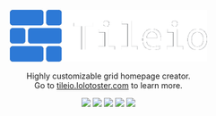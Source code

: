 <p align="center">
    <img src="readme/logo.png" width="70%">
</p>
<p align="center">
    Highly customizable grid homepage creator.
    <br>
    Go to <a href="https://tileio.lolotoster.com/" target="_blank">tileio.lolotoster.com</a> to learn more.
</p>
<p align="center">
    <img src="https://img.shields.io/badge/-typescript-3178C6?style=for-the-badge&logo=typescript&logoColor=3178C6&labelColor=151515">
    <img src="https://img.shields.io/badge/-sass-CC6699?style=for-the-badge&logo=sass&logoColor=CC6699&labelColor=151515">
    <img src="https://img.shields.io/badge/-ejs-90a93a?style=for-the-badge&labelColor=151515&logo=data:image/png;base64,iVBORw0KGgoAAAANSUhEUgAAAFAAAAAsAQMAAADIP61UAAAABlBMVEUTFRONqDaKAALSAAAA4UlEQVQY002RwY3DMAwEKfihp0pwKbrKwgDXmK4TlaCnHjwyu2GchLCBkb3CLklh/chVZbyxEpsRz9HWC3WcW/BAGkNN+qIU6KKT0hgRiT2Gq8QA4pP1EneRI+zCFgt4xFM6gdUpxS/X5pQ6j80ohaM6fSmVbvRVSJGFGMEYk74wYNE3FglmPH5wEuF7CdLXPhhyta64R49KY4r77hNxjLh0Z0j0G5bRJf6ITEn0zF7id/uzebzHvqVJ9WNpDop4y/E1S0ENjLr8e466r5IJFSiJ50C/unNZMRDovcJ6/1rsA2y9rRc1AunMAAAAAElFTkSuQmCC">
    <img src="https://img.shields.io/badge/-node.js-339933?style=for-the-badge&logo=node.js&logoColor=339933&labelColor=151515">
    <img src="https://img.shields.io/badge/-mongodb-47A248?style=for-the-badge&logo=mongodb&logoColor=47A248&labelColor=151515">
</p>

